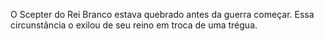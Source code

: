  O Scepter do Rei Branco estava quebrado antes da guerra começar. Essa circunstância o exilou de seu reino em troca de uma trégua.